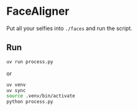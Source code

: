 # FaceAligner

Put all your selfies into `./faces` and run the script.

## Run

```bash
uv run process.py
```

or

```bash
uv venv
uv sync
source .venv/bin/activate
python process.py
```
